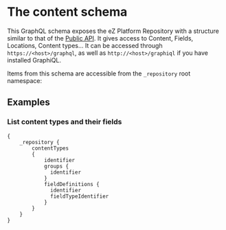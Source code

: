 # The content schema

This GraphQL schema exposes the eZ Platform Repository with a structure
similar to that of the [Public API](https://doc.ezplatform.com/en/latest/api/public_php_api).
It gives access to Content, Fields, Locations, Content types... It can be accessed through
`https://<host>/graphql`, as well as `http://<host>/graphiql` if
you have installed GraphiQL.

Items from this schema are accessible from the `_repository` root namespace:

## Examples

### List content types and their fields
```
{
    _repository {
        contentTypes
        {
            identifier
            groups {
              identifier
            }
            fieldDefinitions {
              identifier
              fieldTypeIdentifier
            }  
        }
    }
}
```
